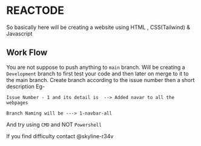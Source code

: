 # REACTODE

So basically here will be creating a website using HTML , CSS(Tailwind) & Javascript

## Work Flow
You are not suppose to push anything to `main` branch. 
Will be creating a `Development` branch to first test your code and then later on merge to it to the main branch.
Create branch according to the issue number then a short description
Eg-  
```
Issue Number - 1 and its detail is  --> Added navar to all the webpages

Branch Naming will be ---> 1-navbar-all 
```

And try using `CMD` and NOT `Powershell`


If you find difficulty contact @skyline-r34v